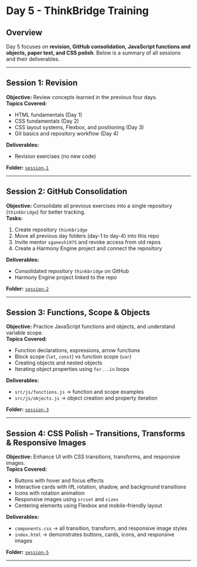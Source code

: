 # Day 5 - ThinkBridge Training

## Overview
Day 5 focuses on **revision, GitHub consolidation, JavaScript functions and objects, paper test, and CSS polish**. Below is a summary of all sessions and their deliverables.

---

## **Session 1: Revision**
**Objective:** Review concepts learned in the previous four days.  
**Topics Covered:**  
- HTML fundamentals (Day 1)  
- CSS fundamentals (Day 2)  
- CSS layout systems, Flexbox, and positioning (Day 3)  
- Git basics and repository workflow (Day 4)  

**Deliverables:**  
- Revision exercises (no new code)

**Folder:** [`session-1`](./session-1)

---

## **Session 2: GitHub Consolidation**
**Objective:** Consolidate all previous exercises into a single repository (`thinkbridge`) for better tracking.  
**Tasks:**  
1. Create repository `thinkbridge`  
2. Move all previous day folders (day-1 to day-4) into this repo  
3. Invite mentor `sganesh1975` and revoke access from old repos  
4. Create a Harmony Engine project and connect the repository  

**Deliverables:**  
- Consolidated repository `thinkbridge` on GitHub  
- Harmony Engine project linked to the repo  

**Folder:** [`session-2`](./session-2)

---

## **Session 3: Functions, Scope & Objects**
**Objective:** Practice JavaScript functions and objects, and understand variable scope.  
**Topics Covered:**  
- Function declarations, expressions, arrow functions  
- Block scope (`let`, `const`) vs function scope (`var`)  
- Creating objects and nested objects  
- Iterating object properties using `for...in` loops  

**Deliverables:**  
- `src/js/functions.js` → function and scope examples  
- `src/js/objects.js` → object creation and property iteration  

**Folder:** [`session-3`](./session-3)

---

## **Session 4: CSS Polish – Transitions, Transforms & Responsive Images**
**Objective:** Enhance UI with CSS transitions, transforms, and responsive images.  
**Topics Covered:**  
- Buttons with hover and focus effects  
- Interactive cards with lift, rotation, shadow, and background transitions  
- Icons with rotation animation  
- Responsive images using `srcset` and `sizes`  
- Centering elements using Flexbox and mobile-friendly layout  

**Deliverables:**  
- `components.css` → all transition, transform, and responsive image styles  
- `index.html` → demonstrates buttons, cards, icons, and responsive images  

**Folder:** [`session-5`](./session-5)

---

